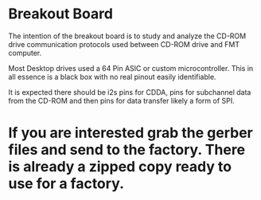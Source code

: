 # Breakout Board

The intention of the breakout board is to study and analyze the CD-ROM drive communication protocols used between CD-ROM drive and FMT computer.

Most Desktop drives used a 64 Pin ASIC or custom microcontroller. This in all essence is a black box with no real pinout easily identifiable.

It is expected there should be i2s pins for CDDA, pins for subchannel data from the CD-ROM and then pins for data transfer likely a form of SPI.

# If you are interested grab the gerber files and send to the factory.  There is already a zipped copy ready to use for a factory.
